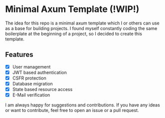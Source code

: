 # Minimal Axum Template (!WIP!)
The idea for this repo is a minimal axum template which I or others can use as a base for building projects. I found myself constantly coding the same boilerplate at the beginning of a project, so I decided to create this template.

## Features
- [x] User management
- [x] JWT based authentication
- [x] CSFR protection
- [x] Database migration
- [x] State based resource access
- [x] E-Mail verification

I am always happy for suggestions and contributions. If you have any ideas or want to contribute, feel free to open an issue or a pull request.
